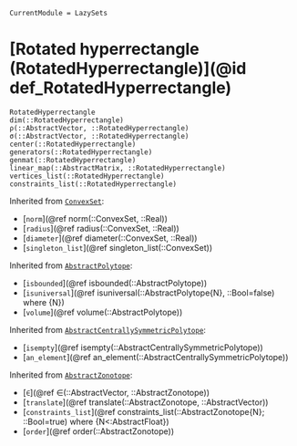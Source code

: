 ```@meta
CurrentModule = LazySets
```

# [Rotated hyperrectangle (RotatedHyperrectangle)](@id def_RotatedHyperrectangle)

```@docs
RotatedHyperrectangle
dim(::RotatedHyperrectangle)
ρ(::AbstractVector, ::RotatedHyperrectangle)
σ(::AbstractVector, ::RotatedHyperrectangle)
center(::RotatedHyperrectangle)
generators(::RotatedHyperrectangle)
genmat(::RotatedHyperrectangle)
linear_map(::AbstractMatrix, ::RotatedHyperrectangle)
vertices_list(::RotatedHyperrectangle)
constraints_list(::RotatedHyperrectangle)
```

Inherited from [`ConvexSet`](@ref):
* [`norm`](@ref norm(::ConvexSet, ::Real))
* [`radius`](@ref radius(::ConvexSet, ::Real))
* [`diameter`](@ref diameter(::ConvexSet, ::Real))
* [`singleton_list`](@ref singleton_list(::ConvexSet))

Inherited from [`AbstractPolytope`](@ref):
* [`isbounded`](@ref isbounded(::AbstractPolytope))
* [`isuniversal`](@ref isuniversal(::AbstractPolytope{N}, ::Bool=false) where {N})
* [`volume`](@ref volume(::AbstractPolytope))

Inherited from [`AbstractCentrallySymmetricPolytope`](@ref):
* [`isempty`](@ref isempty(::AbstractCentrallySymmetricPolytope))
* [`an_element`](@ref an_element(::AbstractCentrallySymmetricPolytope))

Inherited from [`AbstractZonotope`](@ref):
* [`∈`](@ref ∈(::AbstractVector, ::AbstractZonotope))
* [`translate`](@ref translate(::AbstractZonotope, ::AbstractVector))
* [`constraints_list`](@ref constraints_list(::AbstractZonotope{N}; ::Bool=true) where {N<:AbstractFloat})
* [`order`](@ref order(::AbstractZonotope))
